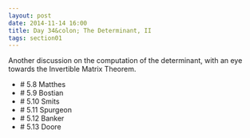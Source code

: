 ```yaml
---
layout: post
date: 2014-11-14 16:00
title: Day 34&colon; The Determinant, II
tags: section01
---
```


Another discussion on the computation of the determinant, with an eye towards the
Invertible Matrix Theorem.

  * \# 5.8 Matthes
  * \# 5.9 Bostian
  * \# 5.10 Smits
  * \# 5.11 Spurgeon
  * \# 5.12 Banker
  * \# 5.13 Doore
